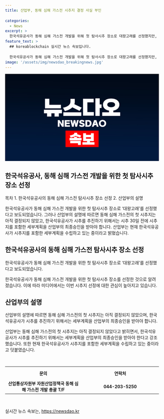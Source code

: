 ```yaml
---
title: 산업부, 동해 심해 가스전 시추지 결정 사실 부인

categories:
  - News
excerpt: >
  한국석유공사가 동해 심해 가스전 개발을 위해 첫 탐사시추 장소로 대왕고래를 선정했지만, 산업부는 이를 확정하지 않았습니다. 한국석유공사는 시추를 추진하기 위해 시추 30일 전에 세부계획을 산업부에 제출해야 하며, 현재 해당 계획을 수립 중이라고 합니다. 동해 심해 가스전 개발에 관한 자세한 정보는 산업통상자원부 자원산업정책국으로 문의할 수 있습니다.
feature_text: >
  ## koreablockchain 실시간 뉴스 속보입니다.

  한국석유공사가 동해 심해 가스전 개발을 위해 첫 탐사시추 장소로 대왕고래를 선정했지만, 산업부는 이를 확정하지 않았습니다. 한국석유공사는 시추를 추진하기 위해 시추 30일 전에 세부계획을 산업부에 제출해야 하며, 현재 해당 계획을 수립 중이라고 합니다. 동해 심해 가스전 개발에 관한 자세한 정보는 산업통상자원부 자원산업정책국으로 문의할 수 있습니다.
image: '/assets/img/newsdao_breakingnews.jpg'
---
```


<p><img src="/assets/img/newsdao_breakingnews.jpg" alt="koreablockchain 속보" /></p>

<h2 data-ke-size="size26">한국석유공사, 동해 심해 가스전 개발을 위한 첫 탐사시추 장소 선정</h2>

<p>목차
1. 한국석유공사의 동해 심해 가스전 탐사시추 장소 선정
2. 산업부의 설명</p>

<p>한국석유공사가 동해 심해 가스전 개발을 위한 첫 탐사시추 장소로 ‘대왕고래’를 선정했다고 보도되었습니다. 그러나 산업부의 설명에 따르면 동해 심해 가스전의 첫 시추지는 아직 결정되지 않았고, 한국석유공사가 시추를 추진하기 위해서는 시추 30일 전에 시추지를 포함한 세부계획을 산업부의 최종승인을 받아야 합니다. 
산업부는 현재 한국석유공사가 시추지를 포함한 세부계획을 수립하고 있는 중이라고 밝혔습니다.</p>

<h2 data-ke-size="size26">한국석유공사의 동해 심해 가스전 탐사시추 장소 선정</h2>

<p data-ke-size="size16">한국석유공사가 동해 심해 가스전 개발을 위한 첫 탐사시추 장소로 ‘대왕고래’를 선정했다고 보도되었습니다.</p>

<p>한국석유공사가 동해 심해 가스전 개발을 위한 첫 탐사시추 장소를 선정한 것으로 알려졌습니다. 이에 따라 미디어에서는 이번 시추지 선정에 대한 관심이 높아지고 있습니다.</p>

<h2 data-ke-size="size26">산업부의 설명</h2>

<p data-ke-size="size16">산업부의 설명에 따르면 동해 심해 가스전의 첫 시추지는 아직 결정되지 않았으며, 한국석유공사가 시추를 추진하기 위해서는 세부계획을 산업부의 최종승인을 받아야 합니다.</p>

<p>산업부는 동해 심해 가스전의 첫 시추지는 아직 결정되지 않았다고 밝히면서, 한국석유공사가 시추를 추진하기 위해서는 세부계획을 산업부의 최종승인을 받아야 한다고 강조했습니다. 또한 현재 한국석유공사가 시추지를 포함한 세부계획을 수립하고 있는 중이라고 덧붙였습니다.</p>

<p data-ke-size="size16">&nbsp;</p>

<table>
<tbody>
<tr>
<td style="text-align: center; width: 308.267px; height: 37px;"><b>문의</b></td>
<td style="text-align: center; width: 308.267px; height: 37px;"><b>연락처</b></td>
</tr>
<tr>
<td style="text-align: center; height: 17px;"><b>산업통상자원부 자원산업정책국 동해 심해 가스전 개발 총괄 T/F</b></td>
<td style="text-align: center; height: 17px;"><b>044-203-5250</b></td>
</tr>
</tbody>
</table>

<p data-ke-size="size16">&nbsp;</p>

<p data-ke-size="size16"></p>
실시간 뉴스 속보는, <a href="https://newsdao.kr" rel="dofollow">https://newsdao.kr</a>


